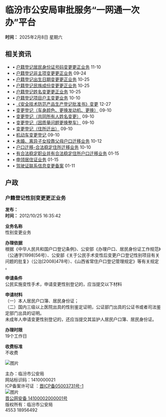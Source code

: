 # 临汾市公安局审批服务“一网通一次办”平台

**时间：** 2025年2月8日 星期六

## 相关资讯

- • [户籍登记居民身份证号码变更更正业务](showinfo.aspx?id=1131) 11-10
- • [户籍登记非主项变更更正业务](showinfo.aspx?id=102) 09-24
- • [户籍登记出生日期变更更正业务](showinfo.aspx?id=369) 10-25
- • [户籍登记民族成份变更更正业务](showinfo.aspx?id=371) 10-25
- • [户籍登记姓名变更更正业务](showinfo.aspx?id=373) 10-25
- • [户籍登记项目户主变更业务](showinfo.aspx?id=2015101010331877400110) 10-10
- • [《安全技术防范产品生产登记批准书》变更](showinfo.aspx?id=2012122710372944560110) 12-27
- • [变更登记（车身颜色、更换发动机、更换）](showinfo.aspx?id=240) 09-10
- • [变更登记（共同所有人姓名变更）](showinfo.aspx?id=241) 09-10
- • [变更登记（因质量问题更换整车）](showinfo.aspx?id=242) 09-10
- • [变更登记（住所迁出）](showinfo.aspx?id=243) 09-10
- • [机动车变更登记](showinfo.aspx?id=251) 09-10
- • [未婚、离异子女投靠父母户口迁移业务](showinfo.aspx?id=2015101210122665080110) 10-12
- • [户口迁移-合法稳定住所迁移业务](showinfo.aspx?id=2015101009165891220110) 10-10
- • [有合法稳定职业并有合法稳定住所户口迁移业务](showinfo.aspx?id=2014011511375989320110) 01-15
- • [申领居住证业务](showinfo.aspx?id=2014011509553223640110) 01-15
- • [驾驶证联系信息变更备案](showinfo.aspx?id=2013011109034641500110) 01-11

## 户政

### 户籍登记性别变更更正业务

**发布：**  
**时间：** 2012/10/25 16:35:42

**业务名称**  
性别变更业务

**办理依据**  
根据《中华人民共和国户口登记条例》、公安部《办理户口、居民身份证工作规范》（公通字[1998]56号）、公安部《关于公民手术变性后变更户口登记性别项目有关问题的批复》（公治[2008]478号）、《山西省常住户口登记管理规定》等有关规定 。

**申请条件**  
公民实施变性手术，申请变更性别登记的，应当提交以下材料

**申请材料**  
（一）本人居民户口簿、居民身份证；  
（二）国内三级以上医院出具的性别鉴定证明，公证部门出具的公证书或者司法鉴定部门出具的证明。  
未成年人申请变更性别登记的，还应当提交其监护人居民户口簿、居民身份证。

**办理时限**  
19个工作日

**收费标准**  
不收费

![图片](/site/images/bottombg1.gif)

主办：临汾市公安局  
网站标识码：1410000021  
ICP备案许可证 ：[晋ICP备05003731号-1](https://beian.miit.gov.cn/)  
![图片](/site/images/biean.png)  
[晋公网安备 14100002000001号](http://www.beian.gov.cn/portal/registerSystemInfo?recordcode=14100002000001)  
版权所有：临汾市公安局  
4553 18956492